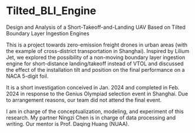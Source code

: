 # Tilted_BLI_Engine
Design and Analysis of a Short-Takeoff-and-Landing UAV Based on Tilted Boundary Layer Ingestion Engines

This is a project towards zero-emission freight drones in urban areas (with the example of cross-district transportation in Shanghai). Inspired by Lilium Jet, we explored the possibility of a non-moving boundary layer ingestion engine for short-distance landing/takeoff instead of VTOL and discussed the effect of the installation tilt and position on the final performance on a NACA 5-digit foil.

It is a short investigation conceived in Jan. 2024 and completed in Feb. 2024 in response to the Genius Olympiad selection event in Shanghai. Due to arrangement reasons, our team did not attend the final event. 

I am in charge of the conceptualization, modeling, and experiment of this research. My partner Ningzi Chen is in charge of data processing and writing. Our mentor is Prof. Daqing Huang (NUAA). 
